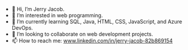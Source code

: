 - 👋 Hi, I’m Jerry Jacob.
- 👀 I’m interested in web programming.
- 🌱 I’m currently learning SQL, Java, HTML, CSS, JavaScript, and Azure DevOps.
- 💞️ I’m looking to collaborate on web development projects.
- 📫 How to reach me: www.linkedin.com/in/jerry-jacob-82b869154

<!---
jjaco089/jjaco089 is a ✨ special ✨ repository because its `README.md` (this file) appears on your GitHub profile.
You can click the Preview link to take a look at your changes.
--->
